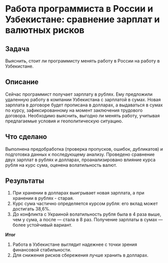 # Работа программиста в России и Узбекистане: сравнение зарплат и валютных рисков

## Задача
Выяснить, стоит ли программисту менять работу в России на работу в Узбекистане.

## Описание
Сейчас программист получает зарплату в рублях. Ему предложили удаленную работу в компании Узбекистана с зарплатой в сумах. Новая зарплата в договоре будет прописана в долларах, а выдаваться в сумах по курсу, зафиксированному на момент заключения трудового договора. Необходимо выяснить, выгодно ли менять работу, учитывая предлагаемые условия и геополитическую ситуацию. 

## Что сделано
Выполнена предобработка (проверка пропусков, ошибок, дубликатов) и подготовка данных к последующему анализу. Проведено сравнение двух зарплат в рублях и долларах, проанализировано влияние курса рубля на курс сума, оценена волатильность валют.

## Результаты 
1. При хранении в долларах выигрывает новая зарплата, а при хранении в рублях - старая.   
2. Курс сума частично определяется курсом рубля: его вклад может достигать 38,6%.
3. До конфликта с Украиной волатильность рубля была в 4 раза выше, чем у сума, а после — стала в 8 раз. Получение зарплаты в сумах — более устойчивый вариант.
  
**Итог**   
1. Работа в Узбекистане выглядит надежнее с точки зрения финансовой стабильности.  
2. Для снижения рисков сбережения лучше хранить в долларах.
